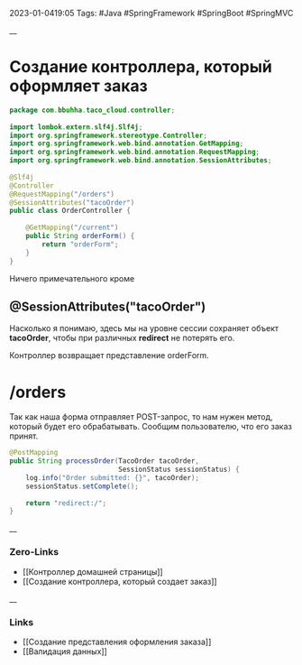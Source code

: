 2023-01-0419:05
Tags: #Java #SpringFramework #SpringBoot #SpringMVC 

__
# Создание контроллера, который оформляет заказ
```java
package com.bbuhha.taco_cloud.controller;  
  
import lombok.extern.slf4j.Slf4j;  
import org.springframework.stereotype.Controller;  
import org.springframework.web.bind.annotation.GetMapping;  
import org.springframework.web.bind.annotation.RequestMapping;  
import org.springframework.web.bind.annotation.SessionAttributes;  
  
@Slf4j  
@Controller  
@RequestMapping("/orders")  
@SessionAttributes("tacoOrder")  
public class OrderController {  
  
    @GetMapping("/current")  
    public String orderForm() {  
        return "orderForm";  
    }  
}
```

Ничего примечательного кроме
## @SessionAttributes("tacoOrder")  
Насколько я понимаю, здесь мы на уровне сессии сохраняет объект **tacoOrder**, чтобы при различных **redirect** не потерять его. 

Контроллер возвращает представление orderForm.

# /orders
Так как наша форма отправляет POST-запрос, то нам нужен метод, который будет его обрабатывать. Сообщим пользователю, что его заказ принят. 

```java
@PostMapping  
public String processOrder(TacoOrder tacoOrder,  
                           SessionStatus sessionStatus) {  
    log.info("Order submitted: {}", tacoOrder);  
    sessionStatus.setComplete();  
      
    return "redirect:/";  
}
```


__
### Zero-Links
- [[Контроллер домашней страницы]]
- [[Создание контроллера, который создает заказ]]

__
### Links
- [[Создание представления оформления заказа]]
- [[Валидация данных]]

